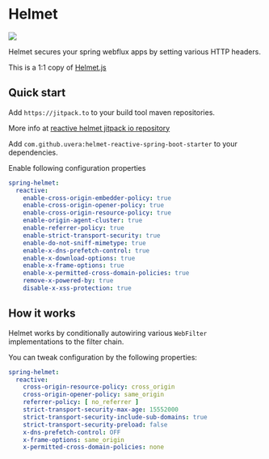 # Helmet

[![](https://jitpack.io/v/uvera/helmet-reactive-spring-boot-starter.svg)](https://jitpack.io/#uvera/helmet-reactive-spring-boot-starter)

Helmet secures your spring webflux apps by setting various HTTP headers.

This is a 1:1 copy of [ Helmet.js ]( https://raw.githubusercontent.com/helmetjs/helmet)

## Quick start

Add `https://jitpack.to` to your build tool maven repositories.

More info at [ reactive helmet jitpack io repository ](https://jitpack.io/#uvera/helmet-reactive-spring-boot-starter)

Add `com.github.uvera:helmet-reactive-spring-boot-starter` to your dependencies.

Enable following configuration properties

```yaml
spring-helmet:
  reactive:
    enable-cross-origin-embedder-policy: true
    enable-cross-origin-opener-policy: true
    enable-cross-origin-resource-policy: true
    enable-origin-agent-cluster: true
    enable-referrer-policy: true
    enable-strict-transport-security: true
    enable-do-not-sniff-mimetype: true
    enable-x-dns-prefetch-control: true
    enable-x-download-options: true
    enable-x-frame-options: true
    enable-x-permitted-cross-domain-policies: true
    remove-x-powered-by: true
    disable-x-xss-protection: true
```

## How it works

Helmet works by conditionally autowiring various `WebFilter` implementations to the filter chain.

You can tweak configuration by the following properties:

```yaml
spring-helmet:
  reactive:
    cross-origin-resource-policy: cross_origin
    cross-origin-opener-policy: same_origin
    referrer-policy: [ no_referrer ]
    strict-transport-security-max-age: 15552000
    strict-transport-security-include-sub-domains: true
    strict-transport-security-preload: false
    x-dns-prefetch-control: OFF
    x-frame-options: same_origin
    x-permitted-cross-domain-policies: none
```

